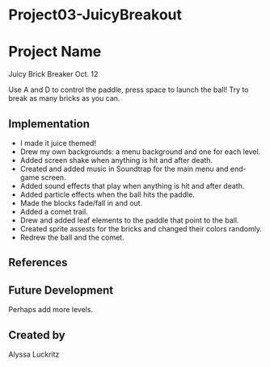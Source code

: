 # Project03-JuicyBreakout

# Project Name
Juicy Brick Breaker Oct. 12

Use A and D to control the paddle, press space to launch the ball! Try to break as many bricks as you can.

## Implementation
* I made it juice themed!
* Drew my own backgrounds: a menu background and one for each level.
* Added screen shake when anything is hit and after death.
* Created and added music in Soundtrap for the main menu and end-game screen.
* Added sound effects that play when anything is hit and after death.
* Added particle effects when the ball hits the paddle.
* Made the blocks fade/fall in and out.
* Added a comet trail.
* Drew and added leaf elements to the paddle that point to the ball.
* Created sprite assests for the bricks and changed their colors randomly.
* Redrew the ball and the comet.


## References

## Future Development
Perhaps add more levels.

## Created by
Alyssa Luckritz
